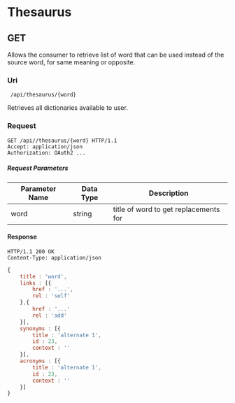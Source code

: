 # Thesaurus

## GET 

Allows the consumer to retrieve list of word that can be used instead of the source word, for same meaning or opposite.

### Uri
` /api/thesaurus/{word}`

Retrieves all dictionaries available to user.

### Request
```
GET /api//thesaurus/{word} HTTP/1.1
Accept: application/json
Authorization: OAuth2 ...
```

##### Request Parameters

| Parameter Name |  Data Type  |  Description                            |
|----------------|-------------|-----------------------------------------|
| word           | string      | title of word to get replacements for   |

#### Response
```
HTTP/1.1 200 OK
Content-Type: application/json
```

``` javascript
{
    title : 'word',
    links : [{
        href : '...',
        rel : 'self'
    },{
        href : '...'
        rel : 'add'
    }],
    synonyms : [{
        title : 'alternate 1',
        id : 23,
        context : ''
    }],
    acronyms : [{
        title : 'alternate 1',
        id : 23,
        context : ''
    }]
}
```